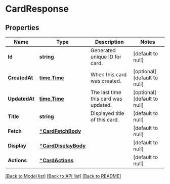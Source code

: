 # CardResponse

## Properties
Name | Type | Description | Notes
------------ | ------------- | ------------- | -------------
**Id** | **string** | Generated unique ID for card. | [default to null]
**CreatedAt** | [**time.Time**](time.Time.md) | When this card was created. | [optional] [default to null]
**UpdatedAt** | [**time.Time**](time.Time.md) | The last time this card was updated. | [optional] [default to null]
**Title** | **string** | Displayed title of this card. | [default to null]
**Fetch** | [***CardFetchBody**](CardFetchBody.md) |  | [default to null]
**Display** | [***CardDisplayBody**](CardDisplayBody.md) |  | [default to null]
**Actions** | [***CardActions**](CardActions.md) |  | [default to null]

[[Back to Model list]](../README.md#documentation-for-models) [[Back to API list]](../README.md#documentation-for-api-endpoints) [[Back to README]](../README.md)

